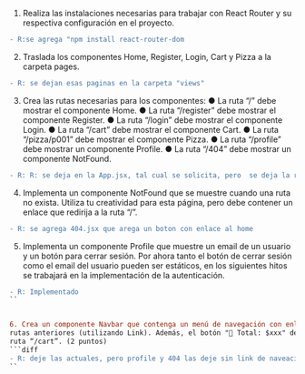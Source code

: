 1. Realiza las instalaciones necesarias para trabajar con React Router y su respectiva
configuración en el proyecto. 
```diff
- R:se agrega "npm install react-router-dom
```

2. Traslada los componentes Home, Register, Login, Cart y Pizza a la carpeta pages.

```diff
- R: se dejan esas paginas en la carpeta "views"
```

3. Crea las rutas necesarias para los componentes: 
● La ruta “/” debe mostrar el componente Home.
● La ruta “/register” debe mostrar el componente Register.
● La ruta “/login” debe mostrar el componente Login.
● La ruta “/cart” debe mostrar el componente Cart.
● La ruta “/pizza/p001” debe mostrar el componente Pizza.
● La ruta “/profile” debe mostrar un componente Profile.
● La ruta “/404” debe mostrar un componente NotFound.

```diff
- R: R: se deja en la App.jsx, tal cual se solicita, pero  se deja la ruta  “/pizza”, ya que me deja un error 404
```


4. Implementa un componente NotFound que se muestre cuando una ruta no exista.
Utiliza tu creatividad para esta página, pero debe contener un enlace que redirija a la
ruta “/”.
```diff
- R: se agrega 404.jsx que arega un boton con enlace al home
```


5. Implementa un componente Profile que muestre un email de un usuario y un botón
para cerrar sesión.
Por ahora tanto el botón de cerrar sesión como el email del usuario pueden ser
estáticos, en los siguientes hitos se trabajará en la implementación de la
autenticación.
```diff
- R: Implementado
``


6. Crea un componente Navbar que contenga un menú de navegación con enlaces a las
rutas anteriores (utilizando Link). Además, el botón "🛒 Total: $xxx" debe redirigir a la
ruta “/cart”. (2 puntos)
```diff
- R: deje las actuales, pero profile y 404 las deje sin link de naveacion en el Navigation.jsx " lo cambie por que me provocaba conflicto el nombre Navbar"
``
